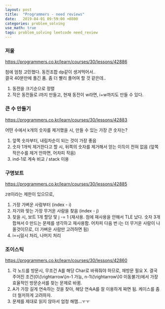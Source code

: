 ```yaml
---
layout: post
title:  "Programmers - need reviews"
date:   2019-04-01 09:59:00 +0800
categories: problem_solving
use_math: true
tags: problem_solving leetcode need_review
---
```


### 저울
<a href="https://programmers.co.kr/learn/courses/30/lessons/42886" target="_blank">https://programmers.co.kr/learn/courses/30/lessons/42886</a>

첨에 엄청 고민했다. 동전조합 dp같이 생겨먹어서..  
결국 40분만에 풀긴 품. 좀 더 빨리 풀어여 할 것 같은데..
1. 동전을 크기순으로 정렬
2. 작은 동전들로 i까지 만들고, 현재 동전이 w라면, i+w까지도 만들 수 있다.

### 큰 수 만들기
<a href="https://programmers.co.kr/learn/courses/30/lessons/42883" target="_blank">https://programmers.co.kr/learn/courses/30/lessons/42883</a>

어떤 수에서 k개의 숫자를 제거했을 시, 만들 수 있는 가장 큰 숫자는?
1. 앞쪽 숫자부터, 내림차순이 되는 것이 가장 좋음
2. 숫자 1개씩 제거한다고 할 시, 뒤쪽의 숫자를 제거해서 얻는 이득이 전혀 없음 (앞쪽 작은수를 제거 안하면, 어차피 작음)
3. ind-1로 계속 비교 / stack 이용

### 구명보트
<a href="https://programmers.co.kr/learn/courses/30/lessons/42885" target="_blank">https://programmers.co.kr/learn/courses/30/lessons/42885</a>

`2명`이라는 제한이 있으므로,
1. 가장 가벼운 사람부터 (index - i)
2. 자기와 맞는 가장 무거운 사람을 찾음 (index - j)
3. 찾을 시, 보트 1개 할당 맟 j -= 1 (재사용. 첨에 재사용을 안해서 TLE 났다. 숫자 3개 합쳐서 0 만드는 문제를 생각하고 재사용함. 어차피 다음 번 i는 더 무거운 사람이 나올것이므로, 더 가벼운 사람만 고려하면 됨)
4. i==j일시 처리, 나머지 처리

### 조이스틱
<a href="https://programmers.co.kr/learn/courses/30/lessons/42860" target="_blank">https://programmers.co.kr/learn/courses/30/lessons/42860</a>

1. 각 노드를 방문시, 무조건 A를 해당 Char로 바꿔줘야 하므로, 재방문 필요 X. 결국 주어진 조건(0\\(\rightarrow\\)n-1 가능, n-1\\(\rightarrow\\)0 이동불가)에서 가장 효율적인 방문순서를 찾는 문제로 바뀜. 
2. A가 가장 길게 연속하는 것을 찾아, 해당 연속A를 잘 이용하게 짜면 됨. 케이스를 좀 더 철저하게 고려하자.
3. 문제를 제대로 읽지 않아서 엄청 해맴...ㅜㅜ

